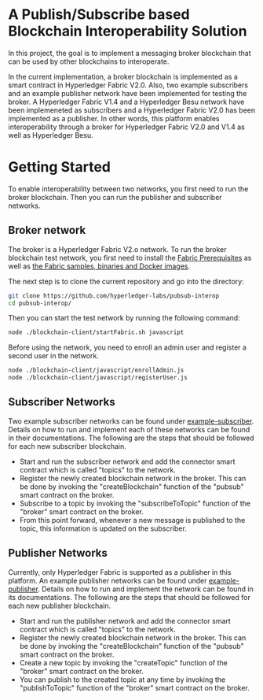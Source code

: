 # A Publish/Subscribe based Blockchain Interoperability Solution

In this project, the goal is to implement a messaging broker blockchain that can be used by other blockchains to interoperate. 

In the current implementation, a broker blockchain is implemented as a smart contract in Hyperledger Fabric V2.0. Also, two example subscribers and an example publisher network have been implemented for testing the broker. A Hyperledger Fabric V1.4 and a Hyperledger Besu network have been implemeneted as subscribers and a Hyperledger Fabric V2.0 has been implemented as a publisher. In other words, this platform enables interoperability through a broker for Hyperledger Fabric V2.0 and V1.4 as well as Hyperledger Besu. 

# Getting Started
To enable interoperability between two networks, you first need to run the broker blockchain. Then you can run the publisher and subscriber networks. 

## Broker network

The broker is a Hyperledger Fabric V2.o network. To run the broker blockchain test network, you first need to install the [Fabric Prerequisites](https://hyperledger-fabric.readthedocs.io/en/master/prereqs.html) as well as [the Fabric samples, binaries and Docker images](https://hyperledger-fabric.readthedocs.io/en/master/install.html).

The next step is to clone the current repository and go into the directory: 

``` bash
git clone https://github.com/hyperledger-labs/pubsub-interop
cd pubsub-interop/
```

Then you can start the test network by running the following command:

```bash
node ./blockchain-client/startFabric.sh javascript
```

Before using the network, you need to enroll an admin user and register a second user in the network. 

```bash
node ./blockchain-client/javascript/enrollAdmin.js
node ./blockchain-client/javascript/registerUser.js
```

## Subscriber Networks

Two example subscriber networks can be found under [example-subscriber](./example-subscriber). Details on how to run and implement each of these networks can be found in their documentations. The following are the steps that should be followed for each new subscriber blockchain. 

* Start and run the subscriber network and add the connector smart contract which is called "topics" to the network. 
* Register the newly created blockchain network in the broker. This can be done by invoking the "createBlockchain" function of the "pubsub" smart contract on the broker. 
* Subscribe to a topic by invoking the "subscribeToTopic" function of the "broker" smart contract on the broker.
* From this point forward, whenever a new message is published to the topic, this information is updated on the subscriber. 

## Publisher Networks

Currently, only Hyperledger Fabric is supported as a publisher in this platform. An example publisher networks can be found under [example-publisher](./example-publisher). Details on how to run and implement the network can be found in its documentations. The following are the steps that should be followed for each new publisher blockchain. 

* Start and run the publisher network and add the connector smart contract which is called "topics" to the network. 
* Register the newly created blockchain network in the broker. This can be done by invoking the "createBlockchain" function of the "pubsub" smart contract on the broker. 
* Create a new topic by invoking the "createTopic" function of the "broker" smart contract on the broker. 
* You can publish to the created topic at any time by invoking the "publishToTopic" function of the "broker" smart contract on the broker. 


